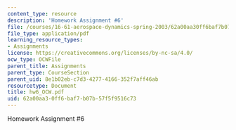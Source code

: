 ```yaml
---
content_type: resource
description: 'Homework Assignment #6'
file: /courses/16-61-aerospace-dynamics-spring-2003/62a00aa30ff6baf7b07b57f5f9516c73_hw6_OCW.pdf
file_type: application/pdf
learning_resource_types:
- Assignments
license: https://creativecommons.org/licenses/by-nc-sa/4.0/
ocw_type: OCWFile
parent_title: Assignments
parent_type: CourseSection
parent_uid: 8e1b02eb-c7d3-4277-4166-352f7aff46ab
resourcetype: Document
title: hw6_OCW.pdf
uid: 62a00aa3-0ff6-baf7-b07b-57f5f9516c73
---
```

Homework Assignment #6